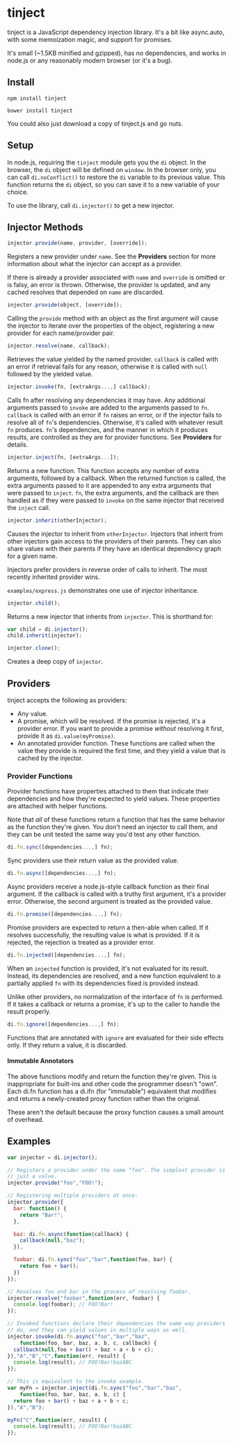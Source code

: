 tinject
=======

tinject is a JavaScript dependency injection library. It's a bit like
async.auto, with some memoization magic, and support for promises.

It's small (~1.5KB minified and gzipped), has no dependencies, and works
in node.js or any reasonably modern browser (or it's a bug).

Install
-------

```
npm install tinject
```
```
bower install tinject
```

You could also just download a copy of tinject.js and go nuts.

Setup
-----

In node.js, requiring the `tinject` module gets you the `di` object. In
the browser, the `di` object will be defined on `window`. In the browser
only, you can call `di.noConflict()` to restore the `di` variable to its
previous value. This function returns the `di` object, so you can save
it to a new variable of your choice.

To use the library, call `di.injector()` to get a new injector.

Injector Methods
----------------

```js
injector.provide(name, provider, [override]);
```
Registers a new provider under `name`. See the **Providers** section for
more information about what the injector can accept as a provider.

If there is already a provider associated with `name` and `override` is
omitted or is falsy, an error is thrown. Otherwise, the provider is
updated, and any cached resolves that depended on `name` are discarded.

```js
injector.provide(object, [override]);
```
Calling the `provide` method with an object as the first argument will
cause the injector to iterate over the properties of the object,
registering a new provider for each name/provider pair.

```js
injector.resolve(name, callback);
```
Retrieves the value yielded by the named provider. `callback` is called
with an error if retrieval fails for any reason, otherwise it is called
with `null` followed by the yielded value.

```js
injector.invoke(fn, [extraArgs...,] callback);
```
Calls fn after resolving any dependencies it may have. Any additional
arguments passed to `invoke` are added to the arguments passed to `fn`.
`callback` is called with an error if `fn` raises an error, or if the
injector fails to resolve all of `fn`'s dependencies. Otherwise, it's
called with whatever result `fn` produces. `fn`'s dependencies, and the
manner in which it produces results, are controlled as they are for
provider functions. See **Providers** for details.

```js
injector.inject(fn, [extraArgs...]);
```
Returns a new function. This function accepts any number of extra
arguments, followed by a callback. When the returned function is
called, the extra arguments passed to it are appended to any extra
arguments that were passed to `inject`. `fn`, the extra arguments, and
the callback are then handled as if they were passed to `invoke` on the
same injector that received the `inject` call.

```js
injector.inherit(otherInjector);
```
Causes the injector to inherit from `otherInjector`. Injectors that
inherit from other injectors gain access to the providers of their
parents. They can also share values with their parents if they have an
identical dependency graph for a given name.

Injectors prefer providers in reverse order of calls to inherit. The
most recently inherited provider wins.

`examples/express.js` demonstrates one use of injector inheritance.

```js
injector.child();
```
Returns a new injector that inherits from `injector`. This is shorthand
for:
```js
var child = di.injector();
child.inherit(injector);
```

```js
injector.clone();
```
Creates a deep copy of `injector`.

Providers
---------

tinject accepts the following as providers:

* Any value.
* A promise, which will be resolved. If the promise is rejected, it's a
  provider error. If you want to provide a promise *without* resolving
  it first, provide it as `di.value(myPromise)`.
* An annotated provider function. These functions are called when the
  value they provide is required the first time, and they yield a value
  that is cached by the injector.

### Provider Functions

Provider functions have properties attached to them that indicate their
dependencies and how they're expected to yield values. These properties
are attached with helper functions.

Note that *all* of these functions return a function that has the same
behavior as the function they're given. You don't need an injector to
call them, and they can be unit tested the same way you'd test any other
function.

```js
di.fn.sync([dependencies...,] fn);
```
Sync providers use their return value as the provided value.

```js
di.fn.async([dependencies...,] fn);
```
Async providers receive a node.js-style callback function as their final
argument. If the callback is called with a truthy first argument, it's a
provider error. Otherwise, the second argument is treated as the
provided value.

```js
di.fn.promise([dependencies...,] fn);
```
Promise providers are expected to return a then-able when called. If it
resolves successfully, the resulting value is what is provided. If it is
rejected, the rejection is treated as a provider error.

```js
di.fn.injected([dependencies...,] fn);
```
When an `injected` function is provided, it's not evaluated for its
result. Instead, its dependencies are resolved, and a new function
equivalent to a partially applied `fn` with its dependencies fixed is
provided instead.

Unlike other providers, no normalization of the interface of `fn` is
performed. If it takes a callback or returns a promise, it's up to the
caller to handle the result properly.

```js
di.fn.ignore([dependencies...,] fn);
```
Functions that are annotated with `ignore` are evaluated for their side
effects only. If they return a value, it is discarded.

#### Immutable Annotators

The above functions modify and return the function they're given. This
is inappropriate for built-ins and other code the programmer doesn't
"own". Each di.fn function has a di.ifn (for "immutable") equivalent
that modifies and returns a newly-created proxy function rather than the
original.

These aren't the default because the proxy function causes a small
amount of overhead.

Examples
--------

```js
var injector = di.injector();

// Registers a provider under the name "foo". The simplest provider is
// just a value.
injector.provide("foo","FOO!");

// Registering multiple providers at once:
injector.provide({
  bar: function() {
    return "Bar!";
  },

  baz: di.fn.async(function(callback) {
    callback(null,"baz");
  }),

  foobar: di.fn.sync("foo","bar",function(foo, bar) {
    return foo + bar();
  })
});

// Resolves foo and bar in the process of resolving foobar.
injector.resolve("foobar",function(err, foobar) {
  console.log(foobar); // FOO!Bar!
});

// Invoked functions declare their dependencies the same way providers
// do, and they can yield values in multiple ways as well.
injector.invoke(di.fn.async("foo","bar","baz",
    function(foo, bar, baz, a, b, c, callback) {
  callback(null,foo + bar() + baz + a + b + c);
}),"A","B","C",function(err, result) {
  console.log(result); // FOO!Bar!bazABC
});

// This is equivalent to the invoke example.
var myFn = injector.inject(di.fn.sync("foo","bar","baz",
    function(foo, bar, baz, a, b, c) {
  return foo + bar() + baz + a + b + c;
}),"A","B");

myFn("C",function(err, result) {
  console.log(result); // FOO!Bar!bazABC
});
```
